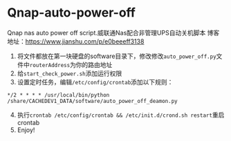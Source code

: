 # Qnap-auto-power-off
Qnap nas auto power off script.威联通Nas配合非管理UPS自动关机脚本
博客地址：https://www.jianshu.com/p/e0beeeff3138

1. 将文件都放在第一块硬盘的software目录下，修改修改`auto_power_off.py`文件中`routerAddress`为你的路由地址
2. 给`start_check_power.sh`添加运行权限
3. 设置定时任务，编辑`/etc/config/crontab`添加以下规则：
```
*/2 * * * * /usr/local/bin/python /share/CACHEDEV1_DATA/software/auto_power_off_deamon.py
```
4. 执行`crontab /etc/config/crontab && /etc/init.d/crond.sh restart`重启crontab
5. Enjoy!
